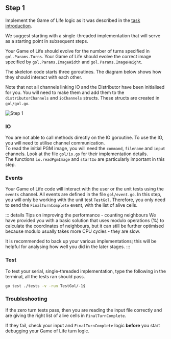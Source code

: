 <!--@include: index.md-->
#

## Step 1

Implement the Game of Life logic as it was described in the [task introduction](../overview#introduction).

We suggest starting with a single-threaded implementation that will serve as a starting point in subsequent steps.

Your Game of Life should evolve for the number of turns specified in `gol.Params.Turns`.
Your Game of Life should evolve the correct image specified by `gol.Params.ImageWidth` and `gol.Params.ImageHeight`.

The skeleton code starts three goroutines.
The diagram below shows how they should interact with each other.

Note that not all channels linking IO and the Distributor have been initialised for you.
You will need to make them and add them to the `distributorChannels` and `ioChannels` structs.
These structs are created in `gol/gol.go`.

![Step 1](/assets/cw_diagrams-Parallel_1.png)

### IO

You are not able to call methods directly on the IO goroutine.
To use the IO, you will need to utilise channel communication.\
To read the initial PGM image, you will need the `command`, `filename` and `input` channels.
Look at the file `gol/io.go` for their implementation details.\
The functions `io.readPgmImage` and `startIo` are particularly important in this step.

### Events

Your Game of Life code will interact with the user or the unit tests using the `events` channel.
All events are defined in the file `gol/event.go`.
In this step, you will only be working with the unit test `TestGol`.
Therefore, you only need to send the `FinalTurnComplete` event, with the list of alive cells.

::: details Tips on improving the performance - counting neighbours
We have provided you with a basic solution that uses modulo operations (%) to calculate the coordinates of neighbours, but it can still be further optimised because modulo usually takes more CPU cycles - they are slow.

<!-- You need to optimise the calculation of neighboring coordinates manually and strive to minimise the use of modulo operations (%). -->

It is recommended to back up your various implementations; this will be helpful for analysing how well you did in the later stages.
:::

### Test

To test your serial, single-threaded implementation, type the following in the terminal, all the tests ran should pass.

``` bash
go test ./tests -v -run TestGol/-1$
```

### Troubleshooting

If the zero turn tests pass, then you are reading the input file correctly and are giving the right list of alive cells in `FinalTurnComplete`.

If they fail, check your input and `FinalTurnComplete` logic **before** you start debugging your Game of Life turn logic.

